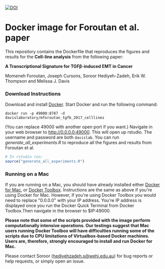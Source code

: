 [![DOI](https://zenodo.org/badge/77981743.svg)](https://zenodo.org/badge/latestdoi/77981743)

# Docker image for  Foroutan et al. paper

This repository contains the Dockerfile that reproduces the figures and results for the **Cell-line analysis** from the following paper:


**A Transcriptional Signature for TGFβ-induced EMT in Cancer**  

Momeneh Foroutan, Joseph Cursons, Soroor Hediyeh-Zadeh, Erik W. Thompson and Melissa J. Davis





### Download Instructions

Download and install [Docker](https://docs.docker.com). Start Docker and run the following command:

```
docker run -p 49000:8787 -d davislaboratory/mforoutan_tgfb_2017_celllines

```

(You can replace 49000 with another open port if you want.) Navigate in your web browser to 
http://0.0.0.0:49000. This will open up rstudio. The username and password are both `davislab`. 
You can run *generate_all_experiments.R* to reproduce all the figures and results from Foroutan et al.

```r
# In rstudio run: 
source("generate_all_experiments.R")

```

### Running on a Mac
If you are running on a Mac, you should have already installed either [Docker for Mac](https://docs.docker.com/docker-for-mac/), or [Docker Toolbox](https://www.docker.com/products/docker-toolbox). Instructions are the same as above if you're using Docker for Mac. However, if you're using Docker Toolbox you would need to replace "0.0.0.0" with your IP address. You're IP address is displayed once you run the Docker Quick Terminal from Docker Toolbox.Then navigate in the browser to $IP:49000.

**Please note that some of the scripts provided with the image perform computationally intensive operations. Our testings suggest that Mac users running Docker Toolbox will have difficulties running some of the scripts due to CPU limitations of Virtualbox-based Docker machines. Users are, therefore, strongly encouraged to install and run Docker for Mac.**

Please contact Soroor (hediyehzadeh.s@wehi.edu.au) for bug reports or help requests, or simply open an issue.




